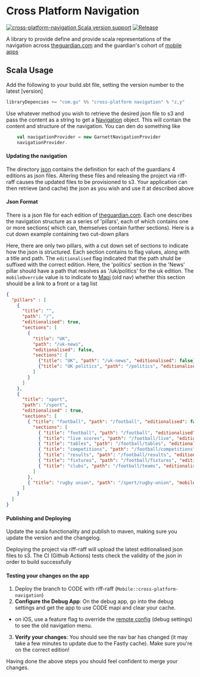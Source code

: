 Cross Platform Navigation
=========================

[![cross-platform-navigation Scala version support](https://index.scala-lang.org/guardian/cross-platform-navigation/cross-platform-navigation/latest-by-scala-version.svg?platform=jvm)](https://index.scala-lang.org/guardian/cross-platform-navigation/cross-platform-navigation)
[![Release](https://github.com/guardian/cross-platform-navigation/actions/workflows/release.yml/badge.svg)](https://github.com/guardian/cross-platform-navigation/actions/workflows/release.yml)

A library to provide define and provide scala representations of the navigation across [theguardian.com](https://theguardian.com)
and the guardian's cohort of [mobile apps](https://theguardian.com/mobile)

## Scala Usage

Add the following to your build.sbt file, setting the version number to the latest [version]

````scala
libraryDepencies += "com.gu" %% "cross-platform navigation" % "z,y"
````

Use whatever method you wish to retrieve the desired json file to s3 and pass the content as a string to get a [Navigation](https://github.com/guardian/cross-platform-navigation/blob/nb-MSS-166-create-navigation/src/main/scala/com/gu/navigation/model/NavigationSection.scala#L39) object. This will contain the content and structure of the navigation.
You can den do something like

````scala
    val navigationProvider = new GarnettNavigationProvider
    navigationProvider.

````

#### Updating the navigation

The directory [json](https://github.com/guardian/cross-platform-navigation/tree/nb-MSS-166-create-navigation/json) contains the definition for each of the guardians 4 editions as json files. Altering these files and releasing the project via riff-raff causes the updated files to be provisioned to s3. Your application can then retrieve (and cache) the json as you wish and use it at described above

#### Json Format

There is a json file for each edition of [theguardian.com](https://www.theguardian.com). Each one describes the navigation structure as a series of 'pillars', each of which contains one or more sections( which can, themselves contain further sections). Here is a cut down example containing two cut-down pllars

Here, there are only two pillars, with a cut down set of sections to indicate how the json is structured. Each section contains to flag values, along with a title and path. The ````editionalised```` flag indicated that the path shuld be suffixed with the correct edition. Here, the 'politics' section in the 'News' pillar should have a path that resolves as '/uk/politics' for the uk edition. The ````mobileOverride```` value is to indicate to [Mapi](https://mobile.guardianapis.com/uk/navigation) (old nav) whether this section should be a link to a front or a tag list
````json
{
  "pillars" : [
    {
      "title": "",
      "path": "/",
      "editionalised": true,
      "sections": [
        {
          "title": "UK",
          "path": "/uk-news",
          "editionalised": false,
          "sections": [
            {"title": "UK", "path": "/uk-news", "editionalised": false},
            {"title": "UK politics", "path": "/politics", "editionalised": true}
          ]
        }
      ]
    },
    {
      "title": "sport",
      "path": "/sport",
      "editionalised" : true,
      "sections": [
        { "title": "football", "path": "/football", "editionalised": false,
          "sections": [
            { "title": "football", "path": "/football", "editionalised": false },
            { "title": "live scores", "path": "/football/live", "editionalised": false },
            { "title": "tables", "path": "/football/tables", "editionalised": false },
            { "title": "competitions", "path": "/football/competitions", "editionalised": false },
            { "title": "results", "path": "/football/results", "editionalised": false },
            { "title": "fixtures", "path": "/football/fixtures", "editionalised": false },
            { "title": "clubs", "path": "/football/teams", "editionalised": false }
          ]
        },
        { "title": "rugby union", "path": "/sport/rugby-union", "mobileOverride" : true, "editionalised": false },
      ]
    }
  ]
}
````

#### Publishing and Deploying

Update the scala functionality and publish to maven, making sure you update the version and the changelog.

Deploying the project via riff-raff will upload the latest editionalised json files to s3. The CI (Github Actions) tests check the validity of the json in order to build successfully

#### Testing your changes on the app

1. Deploy the branch to CODE with riff-raff (`Mobile::cross-platform-navigation`)
2. **Configure the Debug App**: On the debug app, go into the debug settings and get the app to use CODE mapi and clear your cache. 


* on iOS, use a feature flag to override the [remote config](https://github.com/guardian/ios-live/wiki/Remote-Config) (debug settings) to see the old navigation menu. 


3. **Verify your changes**: You should see the nav bar has changed (it may take a few minutes to update due to the Fastly cache). Make sure you're on the correct edition!

Having done the above steps you should feel confident to merge your changes.




